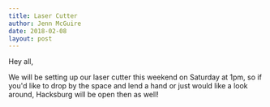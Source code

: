 ```yaml
---
title: Laser Cutter
author: Jenn McGuire
date: 2018-02-08
layout: post
---
```

Hey all,

We will be setting up our laser cutter this weekend on Saturday at 1pm, so if you'd like to drop by the space and lend a hand or just would like a look around, Hacksburg will be open then as well!